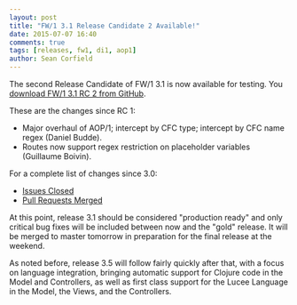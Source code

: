 ```yaml
---
layout: post
title: "FW/1 3.1 Release Candidate 2 Available!"
date: 2015-07-07 16:40
comments: true
tags: [releases, fw1, di1, aop1]
author: Sean Corfield
---
```

The second Release Candidate of FW/1 3.1 is now available for testing. You [download FW/1 3.1 RC 2 from GitHub](https://github.com/framework-one/fw1/releases/tag/v3.1-rc2).

These are the changes since RC 1:

* Major overhaul of AOP/1; intercept by CFC type; intercept by CFC name regex (Daniel Budde).
* Routes now support regex restriction on placeholder variables (Guillaume Boivin).

For a complete list of changes since 3.0:

* [Issues Closed](https://github.com/framework-one/fw1/issues?q=is%3Aissue+is%3Aclosed+milestone%3A3.1)
* [Pull Requests Merged](https://github.com/framework-one/fw1/pulls?q=is%3Apr+is%3Aclosed+milestone%3A3.1)

At this point, release 3.1 should be considered "production ready" and only critical bug fixes will be included between now and the "gold" release. It will be merged to master tomorrow in preparation for the final release at the weekend.

As noted before, release 3.5 will follow fairly quickly after that, with a focus on language integration, bringing
automatic support for Clojure code in the Model and Controllers, as well as first class support for the Lucee Language in the Model, the Views, and the Controllers.
